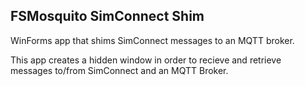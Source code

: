 ﻿FSMosquito SimConnect Shim
---

WinForms app that shims SimConnect messages to an MQTT broker.

This app creates a hidden window in order to recieve and retrieve messages to/from SimConnect and an MQTT Broker.